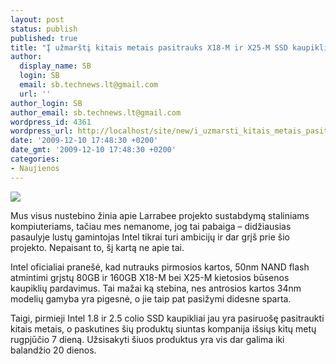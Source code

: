 ```yaml
---
layout: post
status: publish
published: true
title: "Į užmarštį kitais metais pasitrauks X18-M ir X25-M SSD kaupikliai"
author:
  display_name: SB
  login: SB
  email: sb.technews.lt@gmail.com
  url: ''
author_login: SB
author_email: sb.technews.lt@gmail.com
wordpress_id: 4361
wordpress_url: http://localhost/site/new/i_uzmarsti_kitais_metais_pasitrauks_x18m_ir_x25m_ssd_kaupikliai/
date: '2009-12-10 17:48:30 +0200'
date_gmt: '2009-12-10 17:48:30 +0200'
categories:
- Naujienos
---
```

<div class="imgright"><img src="http://t2.gstatic.com/images?q=tbn:sz8um_tKm1b8uM:http://techplore.com/technology/wp-content/uploads/2009/06/Intel-X25-M-80GB-SSD.jpg"  /></div>
<p>Mus visus nustebino žinia apie Larrabee projekto sustabdymą staliniams kompiuteriams, tačiau mes nemanome, jog tai pabaiga – didžiausias pasaulyje lustų gamintojas Intel tikrai turi ambicijų ir dar grįš prie šio projekto. Nepaisant to, šį kartą ne apie tai.</p>
<p>Intel oficialiai pranešė, kad nutrauks pirmosios kartos, 50nm NAND flash atmintimi grįstų 80GB ir 160GB X18-M bei X25-M kietosios būsenos kaupiklių pardavimus. Tai mažai ką stebina, nes antrosios kartos 34nm modelių gamyba yra pigesnė, o jie taip pat pasižymi didesne sparta. </p>
<p>Taigi, pirmieji Intel 1.8 ir 2.5 colio SSD kaupikliai jau yra pasiruošę pasitraukti kitais metais, o paskutines šių produktų siuntas kompanija išsiųs kitų metų rugpjūčio 7 dieną. Užsisakyti šiuos produktus yra vis dar galima iki balandžio 20 dienos.<br /></p>
